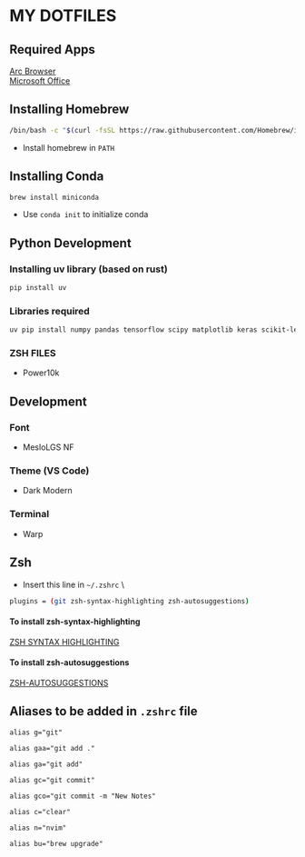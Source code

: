 # MY DOTFILES

## Required Apps
[Arc Browser](https://arc.net/) \
[Microsoft Office](https://www.microsoft.com/en-us/microsoft-365)

## Installing Homebrew
```bash
/bin/bash -c "$(curl -fsSL https://raw.githubusercontent.com/Homebrew/install/HEAD/install.sh)"
```

- Install homebrew in `PATH`

## Installing Conda

```bash
brew install miniconda
```

- Use `conda init` to initialize conda

## Python Development
### Installing uv library (based on rust)
```bash
pip install uv
```
### Libraries required
```bash
uv pip install numpy pandas tensorflow scipy matplotlib keras scikit-learn tk torch NLTK seaborn spacy ruff mypy pydantic black requests opencv-python scrapy beautifulsoup4 selenium pygame pyautogui pyttsx3 django Flask kivy pillow pywhatkit turtle
```
### ZSH FILES

- Power10k

## Development
### Font
- MesloLGS NF
### Theme (VS Code)
- Dark Modern
### Terminal
- Warp

## Zsh
- Insert this line in `~/.zshrc` \
```bash
plugins = (git zsh-syntax-highlighting zsh-autosuggestions)
```
#### To install zsh-syntax-highlighting
[ZSH SYNTAX HIGHLIGHTING](https://github.com/zsh-users/zsh-syntax-highlighting/blob/master/INSTALL.md)
#### To install zsh-autosuggestions
[ZSH-AUTOSUGGESTIONS](https://github.com/zsh-users/zsh-autosuggestions/blob/master/INSTALL.md)

## Aliases to be added in `.zshrc` file
`alias g="git"`

`alias gaa="git add ."`

`alias ga="git add"` 

`alias gc="git commit"` 

`alias gco="git commit -m "New Notes"`

`alias c="clear"`

`alias n="nvim"`

`alias bu="brew upgrade"`